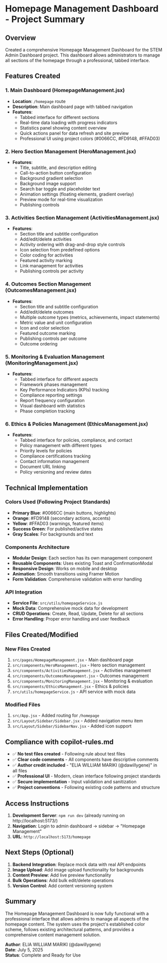 # Homepage Management Dashboard - Project Summary

## Overview
Created a comprehensive Homepage Management Dashboard for the STEM Admin Dashboard project. This dashboard allows administrators to manage all sections of the homepage through a professional, tabbed interface.

## Features Created

### 1. Main Dashboard (HomepageManagement.jsx)
- **Location**: `/homepage` route
- **Description**: Main dashboard page with tabbed navigation
- **Features**:
  - Tabbed interface for different sections
  - Real-time data loading with progress indicators
  - Statistics panel showing content overview
  - Quick actions panel for data refresh and site preview
  - Professional UI using project colors (#0066CC, #FD9148, #FFAD03)

### 2. Hero Section Management (HeroManagement.jsx)
- **Features**:
  - Title, subtitle, and description editing
  - Call-to-action button configuration
  - Background gradient selection
  - Background image support
  - Search bar toggle and placeholder text
  - Animation settings (floating elements, gradient overlay)
  - Preview mode for real-time visualization
  - Publishing controls

### 3. Activities Section Management (ActivitiesManagement.jsx)
- **Features**:
  - Section title and subtitle configuration
  - Add/edit/delete activities
  - Activity ordering with drag-and-drop style controls
  - Icon selection from predefined options
  - Color coding for activities
  - Featured activity marking
  - Link management for activities
  - Publishing controls per activity

### 4. Outcomes Section Management (OutcomesManagement.jsx)
- **Features**:
  - Section title and subtitle configuration
  - Add/edit/delete outcomes
  - Multiple outcome types (metrics, achievements, impact statements)
  - Metric value and unit configuration
  - Icon and color selection
  - Featured outcome marking
  - Publishing controls per outcome
  - Outcome ordering

### 5. Monitoring & Evaluation Management (MonitoringManagement.jsx)
- **Features**:
  - Tabbed interface for different aspects
  - Framework phases management
  - Key Performance Indicators (KPIs) tracking
  - Compliance reporting settings
  - Report frequency configuration
  - Visual dashboard with statistics
  - Phase completion tracking

### 6. Ethics & Policies Management (EthicsManagement.jsx)
- **Features**:
  - Tabbed interface for policies, compliance, and contact
  - Policy management with different types
  - Priority levels for policies
  - Compliance certifications tracking
  - Contact information management
  - Document URL linking
  - Policy versioning and review dates

## Technical Implementation

### Colors Used (Following Project Standards)
- **Primary Blue**: #0066CC (main buttons, highlights)
- **Orange**: #FD9148 (secondary actions, accents)
- **Yellow**: #FFAD03 (warnings, featured items)
- **Success Green**: For published/active states
- **Gray Scales**: For backgrounds and text

### Components Architecture
- **Modular Design**: Each section has its own management component
- **Reusable Components**: Uses existing Toast and ConfirmationModal
- **Responsive Design**: Works on mobile and desktop
- **Animation**: Smooth transitions using Framer Motion
- **Form Validation**: Comprehensive validation with error handling

### API Integration
- **Service File**: `src/utils/homepageService.js`
- **Mock Data**: Comprehensive mock data for development
- **CRUD Operations**: Create, Read, Update, Delete for all sections
- **Error Handling**: Proper error handling and user feedback

## Files Created/Modified

### New Files Created
1. `src/pages/HomepageManagement.jsx` - Main dashboard page
2. `src/components/HeroManagement.jsx` - Hero section management
3. `src/components/ActivitiesManagement.jsx` - Activities management
4. `src/components/OutcomesManagement.jsx` - Outcomes management
5. `src/components/MonitoringManagement.jsx` - Monitoring & evaluation
6. `src/components/EthicsManagement.jsx` - Ethics & policies
7. `src/utils/homepageService.js` - API service with mock data

### Modified Files
1. `src/App.jsx` - Added routing for `/homepage`
2. `src/Layout/Sidebar/Sidebar.jsx` - Added navigation menu item
3. `src/Layout/Sidebar/SidebarNav.jsx` - Added icon support

## Compliance with copilot-rules.md
- ✅ **No test files created** - Following rule about test files
- ✅ **Clear code comments** - All components have descriptive comments
- ✅ **Author credit included** - "ELIA WILLIAM MARIKI (@dawillygene)" in all files
- ✅ **Professional UI** - Modern, clean interface following project standards
- ✅ **Secure implementation** - Input validation and sanitization
- ✅ **Project conventions** - Following existing code patterns and structure

## Access Instructions
1. **Development Server**: `npm run dev` (already running on http://localhost:5173/)
2. **Navigation**: Login to admin dashboard → sidebar → "Homepage Management"
3. **URL**: `http://localhost:5173/homepage`

## Next Steps (Optional)
1. **Backend Integration**: Replace mock data with real API endpoints
2. **Image Upload**: Add image upload functionality for backgrounds
3. **Content Preview**: Add live preview functionality
4. **Bulk Operations**: Add bulk edit/delete operations
5. **Version Control**: Add content versioning system

## Summary
The Homepage Management Dashboard is now fully functional with a professional interface that allows admins to manage all aspects of the homepage content. The system uses the project's established color scheme, follows existing architectural patterns, and provides a comprehensive content management solution.

**Author**: ELIA WILLIAM MARIKI (@dawillygene)  
**Date**: July 5, 2025  
**Status**: Complete and Ready for Use
